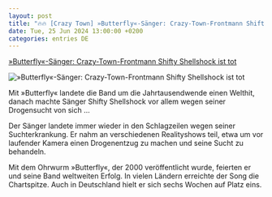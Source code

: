 ```yaml
---
layout: post
title: "🔥🔥 [Crazy Town] »Butterfly«-Sänger: Crazy-Town-Frontmann Shifty Shellshock ist tot"
date: Tue, 25 Jun 2024 13:00:00 +0200
categories: entries DE
---
```

[»Butterfly«-Sänger: Crazy-Town-Frontmann Shifty Shellshock ist tot](https://www.spiegel.de/kultur/musik/crazy-town-frontmann-shifty-shellshock-ist-tot-a-1905c4d0-2f72-453a-a4ac-f29de78fbc10)

![»Butterfly«-Sänger: Crazy-Town-Frontmann Shifty Shellshock ist tot](https://cdn.prod.www.spiegel.de/images/8d5dd463-a121-497f-b4f2-7feecde0193c_w1200_r1.778_fpx42.8_fpy50.jpg)

Mit »Butterfly« landete die Band um die Jahrtausendwende einen Welthit, danach machte Sänger Shifty Shellshock vor allem wegen seiner Drogensucht von sich ...

Der Sänger landete immer wieder in den Schlagzeilen wegen seiner Suchterkrankung. Er nahm an verschiedenen Realityshows teil, etwa um vor laufender Kamera einen Drogenentzug zu machen und seine Sucht zu behandeln.

Mit dem Ohrwurm »Butterfly«, der 2000 veröffentlicht wurde, feierten er und seine Band weltweiten Erfolg. In vielen Ländern erreichte der Song die Chartspitze. Auch in Deutschland hielt er sich sechs Wochen auf Platz eins.

